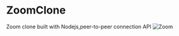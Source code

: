 # ZoomClone
Zoom clone built with Nodejs,peer-to-peer connection  API
![Zoom](https://user-images.githubusercontent.com/48913682/95302794-5630c080-087a-11eb-894b-ef99a7ff4ae9.PNG)

